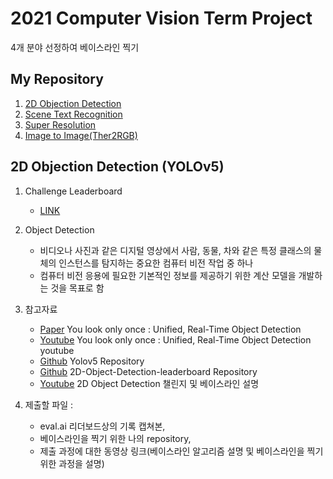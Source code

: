 # 2021 Computer Vision Term Project
4개 분야 선정하여 베이스라인 찍기
## My Repository
1. [2D Objection Detection](https://github.com/JYEDU/CV_YOLOv5)
2. [Scene Text Recognition](https://github.com/JYEDU/CV_Scene-Text-Recognition)
3. [Super Resolution](https://github.com/JYEDU/CV_Super-Resolution)
4. [Image to Image(Ther2RGB)](https://github.com/JYEDU/CV_Image-To-Image)


## 2D Objection Detection (YOLOv5)

1. Challenge Leaderboard
    - [LINK](http://203.250.148.129:3088/web/challenges/challenge-page/24/overview)
    
2. Object Detection
    - 비디오나 사진과 같은 디지털 영상에서 사람, 동물, 차와 같은 특정 클래스의 물체의 인스턴스를 탐지하는 중요한 컴퓨터 비전 작업 중 하나
    - 컴퓨터 비전 응용에 필요한 기본적인 정보를 제공하기 위한 계산 모델을 개발하는 것을 목표로 함

3. 참고자료
    - [Paper](https://pjreddie.com/media/files/papers/yolo_1.pdf) You look only once : Unified, Real-Time Object Detection
    - [Youtube](https://www.youtube.com/watch?v=NM6lrxy0bxs) You look only once : Unified, Real-Time Object Detection youtube
    - [Github](https://github.com/ultralytics/yolov5) Yolov5 Repository
    - [Github](https://github.com/trancis31444/2D-Object-Detection-leaderboard) 2D-Object-Detection-leaderboard Repository
    - [Youtube](https://www.youtube.com/watch?v=V1lnjEATIlU) 2D Object Detection 챌린지 및 베이스라인 설명

4. 제출할 파일 : 
    - eval.ai 리더보드상의 기록 캡쳐본, 
    - 베이스라인을 찍기 위한 나의 repository, 
    - 제출 과정에 대한 동영상 링크(베이스라인 알고리즘 설명 및 베이스라인을 찍기 위한 과정을 설명)
